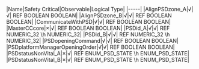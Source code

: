 ﻿

|Name|Safety Critical|Observable|Logical Type|
|-----|
|AlignPSDzone_A|√|√| REF BOOLEAN BOOLEAN|
|AlignPSDzone_B|√|√| REF BOOLEAN BOOLEAN|
|CommunicateWithPSD|√|√| REF BOOLEAN BOOLEAN|
|MasterCCcore|×|√| REF BOOLEAN BOOLEAN|
|PSDid_A|√|√| REF NUMERIC_32 \h NUMERIC_32|
|PSDid_B|√|√| REF NUMERIC_32 \h NUMERIC_32|
|PSDopeningCommand|√|√| REF BOOLEAN BOOLEAN|
|PSDplatformManagerOpeningOrder|√|√| REF BOOLEAN BOOLEAN|
|PSDstatusNonVital_A|×|√| REF ENUM_PSD_STATE \h ENUM_PSD_STATE|
|PSDstatusNonVital_B|×|√| REF ENUM_PSD_STATE \h ENUM_PSD_STATE|

